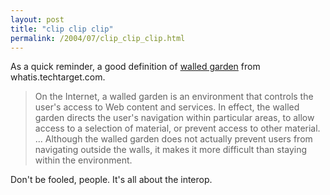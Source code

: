 ```yaml
---
layout: post
title: "clip clip clip"
permalink: /2004/07/clip_clip_clip.html
---
```


<p>As a quick reminder, a good definition of <a href="http://searchsecurity.techtarget.com/sDefinition/0,,sid14_gci554703,00.html">walled garden</a> from whatis.techtarget.com.  <blockquote>On the Internet, a walled garden is an environment that controls the user's access to Web content and services. In effect, the walled garden directs the user's navigation within particular areas, to allow access to a selection of material, or prevent access to other material. ... Although the walled garden does not actually prevent users from navigating outside the walls, it makes it more difficult than staying within the environment.</blockquote>Don't be fooled, people.  It's all about the interop.</p>


